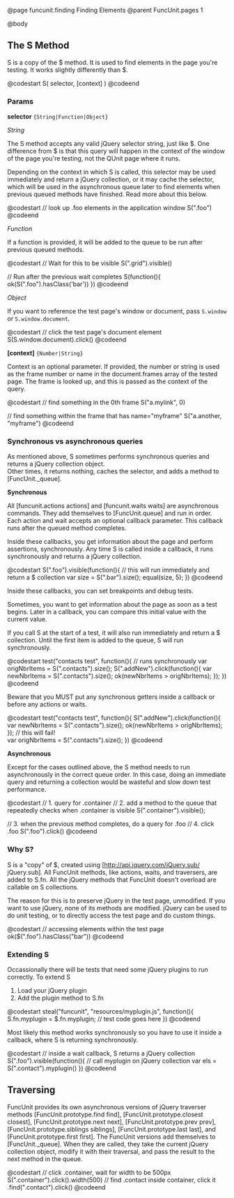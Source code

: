 @page funcunit.finding Finding Elements
@parent FuncUnit.pages 1

@body
## The S Method

S is a copy of the $ method.  It is used to find elements in the page you're testing.  It works 
slightly differently than $.

@codestart
S( selector, [context] )
@codeend

### Params

__selector__ <code>{String|Function|Object}</code>

_String_

The S method accepts any valid jQuery selector string, just like $.  One difference from $ is that this 
query will happen in the context of the window of the page you're testing, not the QUnit page where it runs.

Depending on the context in which S is called, this selector may be used immediately and return a jQuery 
collection, or it may cache the selector, which will be used in the asynchronous queue later to find elements 
when previous queued methods have finished.  Read more about this below.

@codestart
// look up .foo elements in the application window
S(".foo")
@codeend

_Function_

If a function is provided, it will be added to the queue to be run after previous queued methods.

@codestart
// Wait for this to be visible
S(".grid").visible()

// Run after the previous wait completes
S(function(){
	ok(S(".foo").hasClass('bar'))
})
@codeend

_Object_

If you want to reference the test page's window or document, pass <code>S.window</code> 
or <code>S.window.document</code>.

@codestart
// click the test page's document element
S(S.window.document).click()
@codeend

__[context]__ <code>{Number|String}</code>

Context is an optional parameter.  If provided, the number or string is used as the 
frame number or name in the document.frames array of the tested page.  The frame is looked up, 
and this is passed as the context of the query.

@codestart
// find something in the 0th frame
S("a.mylink", 0)

// find something within the frame that has name="myframe"
S("a.another, "myframe")
@codeend

### Synchronous vs asynchronous queries

As mentioned above, S sometimes performs synchronous queries and returns a jQuery collection object.  
Other times, it returns nothing, caches the selector, and adds a method to [FuncUnit._queue].

__Synchronous__

All [funcunit.actions actions] and [funcunit.waits waits] are asynchronous commands.  They add themselves to 
[FuncUnit.queue] and run in order.  Each action and wait accepts an optional callback parameter.  This callback 
runs after the queued method completes.

Inside these callbacks, you get information about the page and perform assertions, synchronously. 
Any time S is called inside a callback, it runs synchronously and returns a jQuery collection.

@codestart
S(".foo").visible(function(){
  // this will run immediately and return a $ collection
  var size = S(".bar").size();
  equal(size, 5);
})
@codeend

Inside these callbacks, you can set breakpoints and debug tests.

Sometimes, you want to get information about the page as soon as a test begins.  Later in a callback, 
you can compare this initial value with the current value.

If you call S at the start of a test, it will also run immediately and return a $ collection. Until the first 
item is added to the queue, S will run synchronously.

@codestart
test("contacts test", function(){
  // runs synchronously
  var origNbrItems = S(".contacts").size();
  S(".addNew").click(function(){
    var newNbrItems = S(".contacts").size();
    ok(newNbrItems > origNbrItems);
  });
})
@codeend

Beware that you MUST put any synchronous getters inside a callback or before any actions or waits.

@codestart
test("contacts test", function(){
  S(".addNew").click(function(){
    var newNbrItems = S(".contacts").size();
    ok(newNbrItems > origNbrItems);
  });
  // this will fail!  
  var origNbrItems = S(".contacts").size();
})
@codeend

__Asynchronous__

Except for the cases outlined above, the S method needs to run asynchronously in the correct queue order. In this case, doing an 
immediate query and returning a collection would be wasteful and slow down test performance.

@codestart
// 1. query for .container
// 2. add a method to the queue that repeatedly checks when .container is visible
S(".container").visible();

// 3. when the previous method completes, do a query for .foo
// 4. click .foo
S(".foo").click()
@codeend

### Why S?

S is a "copy" of $, created using [http://api.jquery.com/jQuery.sub/ jQuery.sub].  All FuncUnit methods, 
like actions, waits, and traversers, are added to S.fn.  All the jQuery methods that FuncUnit doesn't 
overload are callable on S collections. 

The reason for this is to preserve jQuery in the test page, unmodified.  If you want to use jQuery, none of 
its methods are modified. jQuery can be used to do unit testing, or to directly access the test page and do 
custom things.

@codestart
// accessing elements within the test page
ok($(".foo").hasClass("bar"))
@codeend

### Extending S

Occassionally there will be tests that need some jQuery plugins to run correctly.  To extend S 

1. Load your jQuery plugin
1. Add the plugin method to S.fn

@codestart
steal("funcunit", "resources/myplugin.js", function(){
  S.fn.myplugin = $.fn.myplugin;
  // test code goes here
})
@codeend 

Most likely this method works synchronously so you have to use it inside a callback, where S is 
returning synchronously.

@codestart
// inside a wait callback, S returns a jQuery collection
S(".foo").visible(function(){
  // call myplugin on jQuery collection
  var els = S(".contact").myplugin()
})
@codeend

## Traversing

FuncUnit provides its own asynchronous versions of jQuery traverser methods 
[FuncUnit.prototype.find find], [FuncUnit.prototype.closest closest], 
[FuncUnit.prototype.next next], [FuncUnit.prototype.prev prev], 
[FuncUnit.prototype.siblings siblings], [FuncUnit.prototype.last last], 
and [FuncUnit.prototype.first first].  The FuncUnit versions add themselves to 
[FuncUnit._queue].  When they are called, they take the current jQuery collection object, 
modify it with their traversal, and pass the result to the next method in the queue.

@codestart
// click .container, wait for width to be 500px
S(".container").click().width(500)
  // find .contact inside container, click it
  .find(".contact").click()
@codeend
